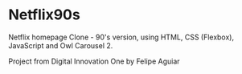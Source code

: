 # Netflix90s
Netflix homepage Clone - 90's version, using HTML, CSS (Flexbox), JavaScript and Owl Carousel 2.

Project from Digital Innovation One by Felipe Aguiar